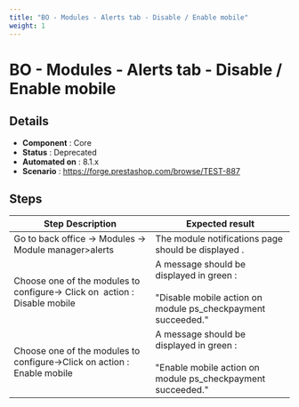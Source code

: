 ```yaml
---
title: "BO - Modules - Alerts tab - Disable / Enable mobile"
weight: 1
---
```


# BO - Modules - Alerts tab - Disable / Enable mobile
## Details
* **Component** : Core
* **Status** : Deprecated
* **Automated on** : 8.1.x
* **Scenario** : https://forge.prestashop.com/browse/TEST-887

## Steps
| Step Description | Expected result |
| ----- | ----- |
| Go to back office -> Modules -> Module manager>alerts | The module notifications page should be displayed . |
| Choose one of the modules to configure-> Click on  action : Disable mobile | A message should be displayed in green : <br><br>"Disable mobile action on module ps_checkpayment succeeded." |
| Choose one of the modules to configure->Click on action : Enable mobile | A message should be displayed in green :<br><br>"Enable mobile action on module ps_checkpayment succeeded." |